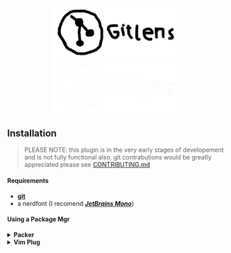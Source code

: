 <div align="center" >

  <img src="https://raw.githubusercontent.com/cosmicthemethhead/gitlens.nvim/master/.github/assets/logo_dark.png#gh-light-mode-only" width="300"/>
  <img src="https://raw.githubusercontent.com/cosmicthemethhead/gitlens.nvim/master/.github/assets/logo_light.png#gh-dark-mode-only" width="300"/>
</div>

## Installation

> PLEASE NOTE: this plugin is in the very early stages of developement and is not fully functional
also, git contrabutions would be greatly appreciated please see [CONTRIBUTING.md](CONTRIBUTING.md)

#### Requirements
* [**git**](https://git-scm.com/downloads)
* a nerdfont (I recomend [***JetBrains Mono***]())

#### Using a Package Mgr
<details>
  <summary><b>
    Packer
  </b></summary>

  ```lua
  use "cosmicthemethhead/gitlens.nvim"
  ```
</details>

<details>
  <summary><b>
    Vim Plug
  </b></summary>

  ```lua
  Plug "cosmicthemethhead/gitlens.nvim"
  ```
</details>
